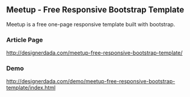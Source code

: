 ## Meetup - Free Responsive Bootstrap Template
Meetup is a free one-page responsive template built with bootstrap.

### Article Page
http://designerdada.com/meetup-free-responsive-bootstrap-template/

### Demo
http://designerdada.com/demo/meetup-free-responsive-bootstrap-template/index.html
